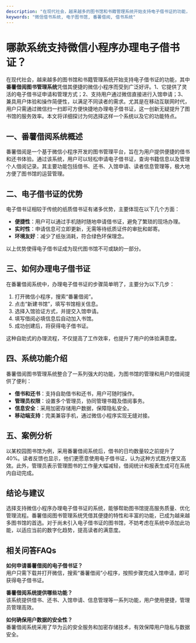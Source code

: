 ```yaml
---
description: "在现代社会，越来越多的图书馆和书籍管理系统开始支持电子借书证的功能，其中**番薯借阅图书管理系统**凭借其便捷的微信小程序而受到广泛好评。1、它提供了灵活的电子借书证申请和管理方式；2、支持用户通过微信直接进行入馆申请；3、兼具用户体验和操作简便性，以满足不同读者的需求。尤其是在移动互联网时代，用户只需通过微信扫一扫即可方便快捷地办理电子借书证，这一创新无疑提升了图书馆的服务效率。本文将详细探讨为何选择这样一个系统以及它的功能特点。"
keywords: "微信借书系统, 电子图书馆, 番薯借阅, 借书系统"
---
```

# 哪款系统支持微信小程序办理电子借书证？

在现代社会，越来越多的图书馆和书籍管理系统开始支持电子借书证的功能，其中**番薯借阅图书管理系统**凭借其便捷的微信小程序而受到广泛好评。1、它提供了灵活的电子借书证申请和管理方式；2、支持用户通过微信直接进行入馆申请；3、兼具用户体验和操作简便性，以满足不同读者的需求。尤其是在移动互联网时代，用户只需通过微信扫一扫即可方便快捷地办理电子借书证，这一创新无疑提升了图书馆的服务效率。本文将详细探讨为何选择这样一个系统以及它的功能特点。

## **一、番薯借阅系统概述**

番薯借阅是一个基于微信小程序开发的图书管理平台，旨在为用户提供便捷的借书和还书体验。通过该系统，用户可以轻松申请电子借书证，查询书籍信息以及管理个人借阅记录。其主要功能包括借书、还书、入馆申请、读者信息管理等，极大地方便了图书馆的运营管理。

## **二、电子借书证的优势**

电子借书证相较于传统的纸质借书证有诸多优势，主要体现在以下几个方面：

- **便捷性**：用户可以通过手机随时随地申请借书证，避免了繁琐的现场办理。
- **实时性**：申请信息可立即更新，无需等待纸质证件的审批和邮寄。
- **环境友好**：减少了纸张消耗，符合绿色环保理念。
  
以上优势使得电子借书证成为现代图书馆不可或缺的一部分。

## **三、如何办理电子借书证**

在番薯借阅系统中，办理电子借书证的步骤简单明了，主要分为以下几步：

1. 打开微信小程序，搜索“番薯借阅”。
2. 点击“新建书馆”，填写书馆相关信息。
3. 选择入馆验证方式，并提交入馆申请。
4. 填写借阅必填信息后自动加入书馆。
5. 成功创建后，将获得电子借书证。

这种自助式的办理流程，不仅提高了工作效率，也提升了用户的体验满意度。

## **四、系统功能介绍**

番薯借阅图书管理系统整合了一系列强大的功能，为图书馆的管理和用户的借阅提供了便利：

- **借书和还书**：支持自助借书和还书，用户可随时操作。
- **管理员权限**：设置多个管理员，协同管理书籍及借阅事务。
- **信息安全**：采用加密存储用户数据，保障隐私安全。
- **移动端支持**：完美兼容手机，通过微信小程序实现无缝对接。

## **五、案例分析**

以某校园图书馆为例，采用番薯借阅系统后，借书的日均数量较之前提升了40%。读者反馈也显示，他们更愿意使用电子借书证，认为这种方式既方便又高效。此外，管理员表示管理图书的工作量大幅减轻，借阅统计和报表生成可在系统内自动完成。

## **结论与建议**

选择支持微信小程序办理电子借书证的系统，能够帮助图书馆提高服务质量、优化管理流程。番薯借阅图书管理系统凭借其便捷的特性和丰富的功能，已成为越来越多图书馆的首选。对于尚未引入电子借书证的图书馆，不妨考虑在系统中添加此功能，以适应当前的数字化趋势，提高读者的满意度。

## **相关问答FAQs**

**如何申请番薯借阅的电子借书证？**  
用户只需下载并打开微信，搜索“番薯借阅”小程序，按照步骤完成入馆申请，即可获得电子借书证。

**番薯借阅系统提供哪些功能？**  
该系统提供借书、还书、入馆申请、信息管理等一系列功能，用户使用便捷，管理员管理高效。

**如何确保用户数据的安全性？**  
番薯借阅系统采用了华为云的安全服务和加密存储技术，有效保障用户隐私与数据安全。
